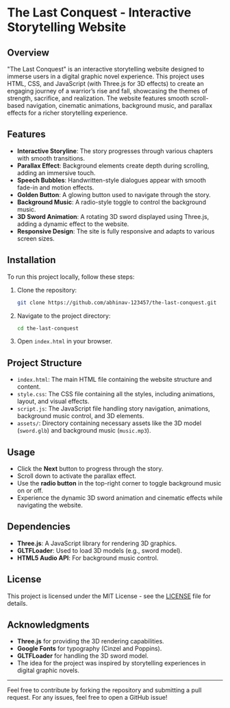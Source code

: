 # The Last Conquest - Interactive Storytelling Website

## Overview

"The Last Conquest" is an interactive storytelling website designed to immerse users in a digital graphic novel experience. This project uses HTML, CSS, and JavaScript (with Three.js for 3D effects) to create an engaging journey of a warrior’s rise and fall, showcasing the themes of strength, sacrifice, and realization. The website features smooth scroll-based navigation, cinematic animations, background music, and parallax effects for a richer storytelling experience.

## Features

- **Interactive Storyline**: The story progresses through various chapters with smooth transitions.
- **Parallax Effect**: Background elements create depth during scrolling, adding an immersive touch.
- **Speech Bubbles**: Handwritten-style dialogues appear with smooth fade-in and motion effects.
- **Golden Button**: A glowing button used to navigate through the story.
- **Background Music**: A radio-style toggle to control the background music.
- **3D Sword Animation**: A rotating 3D sword displayed using Three.js, adding a dynamic effect to the website.
- **Responsive Design**: The site is fully responsive and adapts to various screen sizes.

## Installation

To run this project locally, follow these steps:

1. Clone the repository:
    ```bash
    git clone https://github.com/abhinav-123457/the-last-conquest.git
    ```

2. Navigate to the project directory:
    ```bash
    cd the-last-conquest
    ```

3. Open `index.html` in your browser.

## Project Structure

- `index.html`: The main HTML file containing the website structure and content.
- `style.css`: The CSS file containing all the styles, including animations, layout, and visual effects.
- `script.js`: The JavaScript file handling story navigation, animations, background music control, and 3D elements.
- `assets/`: Directory containing necessary assets like the 3D model (`sword.glb`) and background music (`music.mp3`).

## Usage

- Click the **Next** button to progress through the story.
- Scroll down to activate the parallax effect.
- Use the **radio button** in the top-right corner to toggle background music on or off.
- Experience the dynamic 3D sword animation and cinematic effects while navigating the website.

## Dependencies

- **Three.js**: A JavaScript library for rendering 3D graphics.
- **GLTFLoader**: Used to load 3D models (e.g., sword model).
- **HTML5 Audio API**: For background music control.

## License

This project is licensed under the MIT License - see the [LICENSE](LICENSE) file for details.

## Acknowledgments

- **Three.js** for providing the 3D rendering capabilities.
- **Google Fonts** for typography (Cinzel and Poppins).
- **GLTFLoader** for handling the 3D sword model.
- The idea for the project was inspired by storytelling experiences in digital graphic novels.

---

Feel free to contribute by forking the repository and submitting a pull request. For any issues, feel free to open a GitHub issue!


